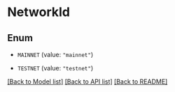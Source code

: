# NetworkId

## Enum


* `MAINNET` (value: `"mainnet"`)

* `TESTNET` (value: `"testnet"`)


[[Back to Model list]](../README.md#documentation-for-models) [[Back to API list]](../README.md#documentation-for-api-endpoints) [[Back to README]](../README.md)


